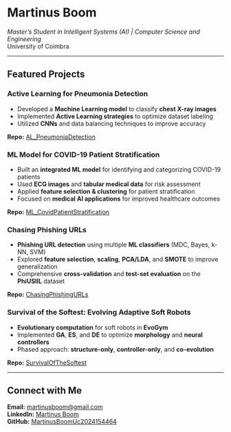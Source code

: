 # Martinus Boom  
*Master’s Student in Intelligent Systems (AI) | Computer Science and Engineering*  
University of Coimbra  

---

## Featured Projects  

### **Active Learning for Pneumonia Detection**  
- Developed a **Machine Learning model** to classify **chest X-ray images**  
- Implemented **Active Learning strategies** to optimize dataset labeling  
- Utilized **CNNs** and data balancing techniques to improve accuracy  

**Repo:** [AL_PneumoniaDetection](https://github.com/MartinusBoomUc2024154464/AL_PneumoniaDetection.git)  

### **ML Model for COVID-19 Patient Stratification**  
- Built an **integrated ML model** for identifying and categorizing COVID-19 patients  
- Used **ECG images** and **tabular medical data** for risk assessment  
- Applied **feature selection & clustering** for patient stratification  
- Focused on **medical AI applications** for improved healthcare outcomes  

**Repo:** [ML_CovidPatientStratification](https://github.com/MartinusBoomUc2024154464/ML_CovidPatientStratification.git)

### **Chasing Phishing URLs**  
- **Phishing URL detection** using multiple **ML classifiers** (MDC, Bayes, k-NN, SVM)  
- Explored **feature selection**, **scaling**, **PCA/LDA**, and **SMOTE** to improve generalization  
- Comprehensive **cross-validation** and **test-set evaluation** on the **PhiUSIIL** dataset  

**Repo:** [ChasingPhishingURLs](https://github.com/MartinusBoomUc2024154464/Chasing-Phishing-URLs.git)  

### **Survival of the Softest: Evolving Adaptive Soft Robots**  
- **Evolutionary computation** for soft robots in **EvoGym**  
- Implemented **GA**, **ES**, and **DE** to optimize **morphology** and **neural controllers**  
- Phased approach: **structure-only**, **controller-only**, and **co-evolution**  

**Repo:** [SurvivalOfTheSoftest](https://github.com/MartinusBoomUc2024154464/Survival-of-the-Softest--Evolving-Adaptive-Soft-Robots.git)

---

## Connect with Me  
**Email:** martinusboom@gmail.com  
**LinkedIn:** [Martinus Boom](https://www.linkedin.com/in/martinus-boom-9475a9270)  
**GitHub:** [MartinusBoomUc2024154464](https://github.com/MartinusBoomUc2024154464)  
